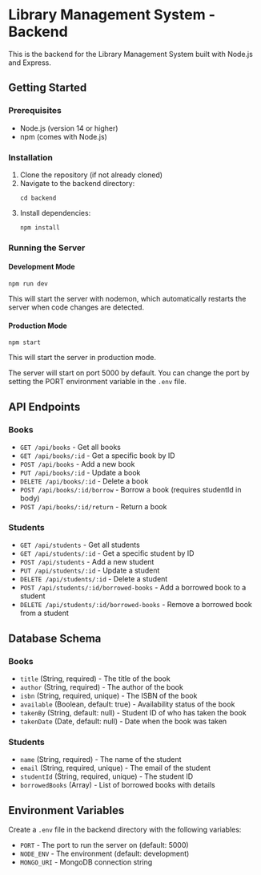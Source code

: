 # Library Management System - Backend

This is the backend for the Library Management System built with Node.js and Express.

## Getting Started

### Prerequisites
- Node.js (version 14 or higher)
- npm (comes with Node.js)

### Installation

1. Clone the repository (if not already cloned)
2. Navigate to the backend directory:
   ```
   cd backend
   ```
3. Install dependencies:
   ```
   npm install
   ```

### Running the Server

#### Development Mode
```
npm run dev
```
This will start the server with nodemon, which automatically restarts the server when code changes are detected.

#### Production Mode
```
npm start
```
This will start the server in production mode.

The server will start on port 5000 by default. You can change the port by setting the PORT environment variable in the `.env` file.

## API Endpoints

### Books
- `GET /api/books` - Get all books
- `GET /api/books/:id` - Get a specific book by ID
- `POST /api/books` - Add a new book
- `PUT /api/books/:id` - Update a book
- `DELETE /api/books/:id` - Delete a book
- `POST /api/books/:id/borrow` - Borrow a book (requires studentId in body)
- `POST /api/books/:id/return` - Return a book

### Students
- `GET /api/students` - Get all students
- `GET /api/students/:id` - Get a specific student by ID
- `POST /api/students` - Add a new student
- `PUT /api/students/:id` - Update a student
- `DELETE /api/students/:id` - Delete a student
- `POST /api/students/:id/borrowed-books` - Add a borrowed book to a student
- `DELETE /api/students/:id/borrowed-books` - Remove a borrowed book from a student

## Database Schema

### Books
- `title` (String, required) - The title of the book
- `author` (String, required) - The author of the book
- `isbn` (String, required, unique) - The ISBN of the book
- `available` (Boolean, default: true) - Availability status of the book
- `takenBy` (String, default: null) - Student ID of who has taken the book
- `takenDate` (Date, default: null) - Date when the book was taken

### Students
- `name` (String, required) - The name of the student
- `email` (String, required, unique) - The email of the student
- `studentId` (String, required, unique) - The student ID
- `borrowedBooks` (Array) - List of borrowed books with details

## Environment Variables

Create a `.env` file in the backend directory with the following variables:
- `PORT` - The port to run the server on (default: 5000)
- `NODE_ENV` - The environment (default: development)
- `MONGO_URI` - MongoDB connection string